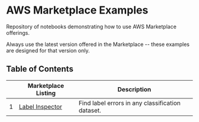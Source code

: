 # AWS Marketplace Examples
Repository of notebooks demonstrating how to use AWS Marketplace offerings.

Always use the latest version offered in the Marketplace -- these examples are designed for that version only.

## Table of Contents

|   | Marketplace Listing | Description |
|---|---------------------|-------------|
| 1 | [Label Inspector](https://aws.amazon.com/marketplace/pp/prodview-rlbhc2lxttdio) | Find label errors in any classification dataset. |